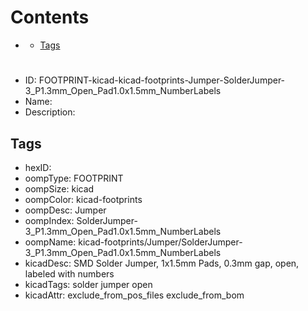 



Contents
========

* [](#)
	* [Tags](#tags)

# 

- ID: FOOTPRINT-kicad-kicad-footprints-Jumper-SolderJumper-3_P1.3mm_Open_Pad1.0x1.5mm_NumberLabels
- Name: 
- Description: 

## Tags

- hexID: 
- oompType: FOOTPRINT
- oompSize: kicad
- oompColor: kicad-footprints
- oompDesc: Jumper
- oompIndex: SolderJumper-3_P1.3mm_Open_Pad1.0x1.5mm_NumberLabels
- oompName: kicad-footprints/Jumper/SolderJumper-3_P1.3mm_Open_Pad1.0x1.5mm_NumberLabels
- kicadDesc: SMD Solder Jumper, 1x1.5mm Pads, 0.3mm gap, open, labeled with numbers
- kicadTags: solder jumper open
- kicadAttr: exclude_from_pos_files exclude_from_bom
